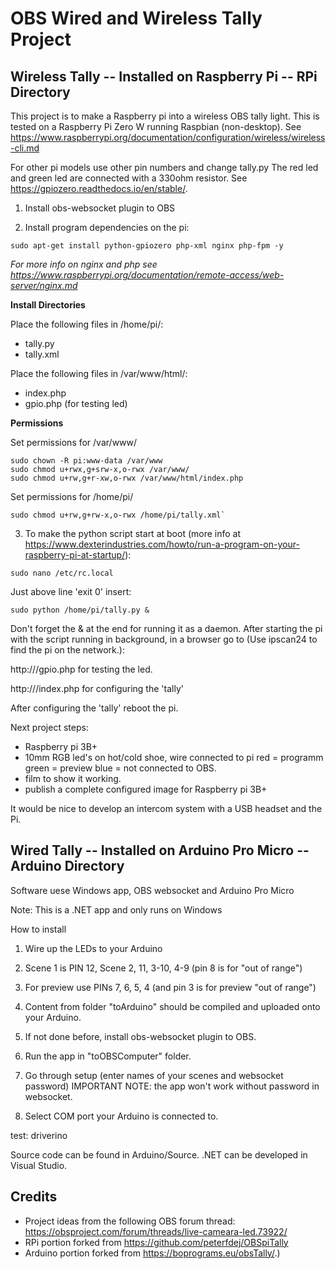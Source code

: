 OBS Wired and Wireless Tally Project
==================================================

Wireless Tally -- Installed on Raspberry Pi -- RPi Directory
----------------------------

This project is to make a Raspberry pi into a wireless OBS tally light.
This is tested on a Raspberry Pi Zero W running Raspbian (non-desktop).
See https://www.raspberrypi.org/documentation/configuration/wireless/wireless-cli.md

For other pi models use other pin numbers and change tally.py
The red led and green led are connected with a 330ohm resistor.
See https://gpiozero.readthedocs.io/en/stable/.

1. Install obs-websocket plugin to OBS

2. Install program dependencies on the pi:
```
sudo apt-get install python-gpiozero php-xml nginx php-fpm -y
```
*For more info on nginx and php see https://www.raspberrypi.org/documentation/remote-access/web-server/nginx.md*

**Install Directories**

Place the following files in /home/pi/:
* tally.py
* tally.xml

Place the following files in /var/www/html/:
* index.php
* gpio.php (for testing led)

**Permissions**

Set permissions for /var/www/
```
sudo chown -R pi:www-data /var/www
sudo chmod u+rwx,g+srw-x,o-rwx /var/www/
sudo chmod u+rw,g+r-xw,o-rwx /var/www/html/index.php
```

Set permissions for /home/pi/
```
sudo chmod u+rw,g+rw-x,o-rwx /home/pi/tally.xml`
```

3. To make the python script start at boot (more info at https://www.dexterindustries.com/howto/run-a-program-on-your-raspberry-pi-at-startup/):
	
```
sudo nano /etc/rc.local
```
Just above line 'exit 0' insert:
```
sudo python /home/pi/tally.py &
```

Don't forget the & at the end for running it as a daemon. After starting the pi with the script running in background, in a browser go to (Use ipscan24 to find the pi on the network.):
    
http://<pi IP address>/gpio.php for testing the led.

http://<pi IP address>/index.php for configuring the 'tally'

After configuring the 'tally' reboot the pi.

Next project steps:
- Raspberry pi 3B+
- 10mm RGB led's on hot/cold shoe, wire connected to pi
	red = programm
	green = preview
	blue = not connected to OBS.
- film to show it working.
- publish a complete configured image for Raspberry pi 3B+

It would be nice to develop an intercom system with a USB headset and the Pi.

Wired Tally -- Installed on Arduino Pro Micro -- Arduino Directory
----------------------------

Software uese Windows app, OBS websocket and Arduino Pro Micro

Note: This is a .NET app and only runs on Windows

How to install
1. Wire up the LEDs to your Arduino
2. Scene 1 is PIN 12, Scene 2, 11, 3-10, 4-9 (pin 8 is for "out of range")
3. For preview use PINs 7, 6, 5, 4 (and pin 3 is for preview "out of range")

4. Content from folder "toArduino" should be compiled and uploaded onto your Arduino.
5. If not done before, install obs-websocket plugin to OBS.
6. Run the app in "toOBSComputer" folder.
7. Go through setup (enter names of your scenes and websocket password) IMPORTANT NOTE: the app won't work without password in websocket.
8. Select COM port your Arduino is connected to.

test: driverino

Source code can be found in Arduino/Source. .NET can be developed in Visual Studio.

Credits
-----------------------------
- Project ideas from the following OBS forum thread: https://obsproject.com/forum/threads/live-cameara-led.73922/
- RPi portion forked from https://github.com/peterfdej/OBSpiTally
- Arduino portion forked from https://boprograms.eu/obsTally/.)